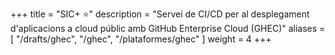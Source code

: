 +++
title = "SIC+ :star:"
description = "Servei de CI/CD per al desplegament d'aplicacions a cloud públic amb GitHub Enterprise Cloud (GHEC)"
aliases = [
    "/drafts/ghec",
    "/ghec",
    "/plataformes/ghec"
]
weight = 4
+++